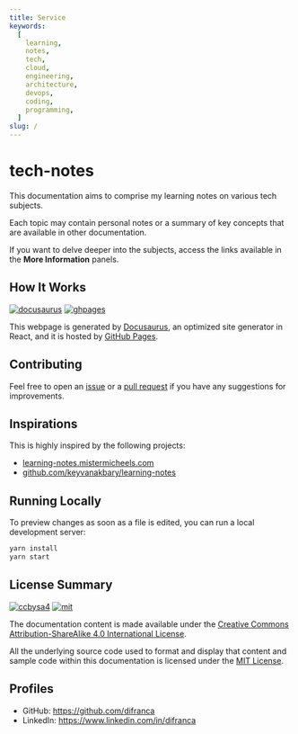 ```yaml
---
title: Service
keywords:
  [
    learning,
    notes,
    tech,
    cloud,
    engineering,
    architecture,
    devops,
    coding,
    programming,
  ]
slug: /
---
```


# tech-notes

This documentation aims to comprise my learning notes on various tech subjects.

Each topic may contain personal notes or a summary of key concepts that are available in other documentation.

If you want to delve deeper into the subjects, access the links available in the **More Information** panels.

## How It Works

[![docusaurus](https://img.shields.io/badge/Powered%20By-docusaurus-darkgreen?style=flat-square)](https://docusaurus.io) [![ghpages](https://img.shields.io/badge/Powered%20By-GitHub%20Pages-black?style=flat-square&logo=github&&logoColor=white)](https://pages.github.com)

This webpage is generated by [Docusaurus](https://docusaurus.io), an optimized site generator in React, and it is hosted by [GitHub Pages](https://pages.github.com).

## Contributing

Feel free to open an [issue](https://github.com/difranca/difranca.github.io/issues) or a [pull request](https://github.com/difranca/difranca.github.io/pulls) if you have any suggestions for improvements.

## Inspirations

This is highly inspired by the following projects:

- [learning-notes.mistermicheels.com](https://learning-notes.mistermicheels.com)
- [github.com/keyvanakbary/learning-notes](https://github.com/keyvanakbary/learning-notes)

## Running Locally

To preview changes as soon as a file is edited, you can run a local development server:

```bash
yarn install
yarn start
```

## License Summary

[![ccbysa4](https://img.shields.io/badge/License-CC%20BY--SA-lightgrey?style=flat-square&logo=creativecommons&&logoColor=white)](https://creativecommons.org/licenses/by-sa/4.0/) [![mit](https://img.shields.io/badge/License-MIT-red?style=flat-square)](https://mit-license.org)

The documentation content is made available under the [Creative Commons Attribution-ShareAlike 4.0 International License](https://creativecommons.org/licenses/by-sa/4.0/).

All the underlying source code used to format and display that content and sample code within this documentation is licensed under the [MIT License](https://mit-license.org).

## Profiles

- GitHub: https://github.com/difranca
- LinkedIn: https://www.linkedin.com/in/difranca
